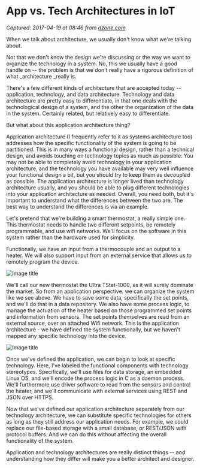 # App vs. Tech Architectures in IoT

_Captured: 2017-04-19 at 08:46 from [dzone.com](https://dzone.com/articles/app-v-tech-in-iot)_

When we talk about architecture, we usually don't know what we're talking about.

Not that we don't know the design we're discussing or the way we want to organize the technology in a system. No, this we usually have a good handle on -- the problem is that we don't really have a rigorous definition of what _architecture _really is.

There's a few different kinds of architecture that are accepted today -- application, technology, and data architecture. Technology and data architecture are pretty easy to differentiate, in that one deals with the technological design of a system, and the other the organization of the data in the system. Certainly related, but relatively easy to differentiate.

But what about this application architecture thing?

Application architecture (I frequently refer to it as systems architecture too) addresses how the specific functionality of the system is going to be partitioned. This is in many ways a functional design, rather than a technical design, and avoids touching on technology topics as much as possible. You may not be able to completely avoid technology in your application architecture, and the technology you have available may very well influence your functional design a bit, but you should try to keep them as decoupled as possible. The application architecture is longer lived than technology architecture usually, and you should be able to plug different technologies into your application architecture as needed. Overall, you need both, but it's important to understand what the differences between the two are. The best way to understand the differences is via an example.

Let's pretend that we're building a smart thermostat, a really simple one. This thermostat needs to handle two different setpoints, be remotely programmable, and use wifi networks. We'll focus on the software in this system rather than the hardware used for simplicity.

Functionally, we have an input from a thermocouple and an output to a heater. We will also support input from an external service that allows us to remotely program the device.

![Image title](https://dzone.com/storage/temp/4984715-app-arch.png)

We'll call our new thermostat the Ultra TStat-1000, as it will surely dominate the market. So from an application perspective. we can organize the system like we see above. We have to save some data, specifically the set points, and we'll do that in a data repository. We also have some process logic, to manage the actuation of the heater based on those programmed set points and information from sensors. The set points themselves are read from an external source, over an attached Wifi network. This is the application architecture - we have defined the system functionally, but we haven't mapped any specific technology into the device.

![Image title](https://dzone.com/storage/temp/4984723-canvas-2.png)

Once we've defined the application, we can begin to look at specific technology. Here, I've labeled the functional components with technology stereotypes. Specifically, we'll use files for data storage, an embedded Linux OS, and we'll encode the process logic in C as a daemon process. We'll furthermore use driver software to read from the sensors and control the heater, and we'll communicate with external services using REST and JSON over HTTPS.

Now that we've defined our application architecture separately from our technology architecture, we can substitute specific technologies for others as long as they still address our application needs. For example, we could replace our file-based storage with a small database, or REST/JSON with protocol buffers. And we can do this without affecting the overall functionality of the system.

Application and technology architectures are really distinct things -- and understanding how they differ will make you a better architect and designer.
